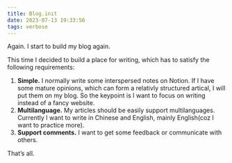 ```yaml
---
title: Blog.init
date: 2023-07-13 19:33:56
tags: verbose
---
```


Again. I start to build my blog again.

This time I decided to build a place for writing, which has to satisfy the following requirements:

1. **Simple.** I normally write some interspersed notes on Notion. If I have some mature opinions, which can form a relativly structured artical, I will put them on my blog. So the keypoint is I want to focus on writing instead of a fancy website.
2. **Multilanguage.** My articles should be easily support multilanguages. Currently I want to write in Chinese and English, mainly English(coz I want to practice more).
3. **Support comments.** I want to get some feedback or communicate with others.

That’s all.
